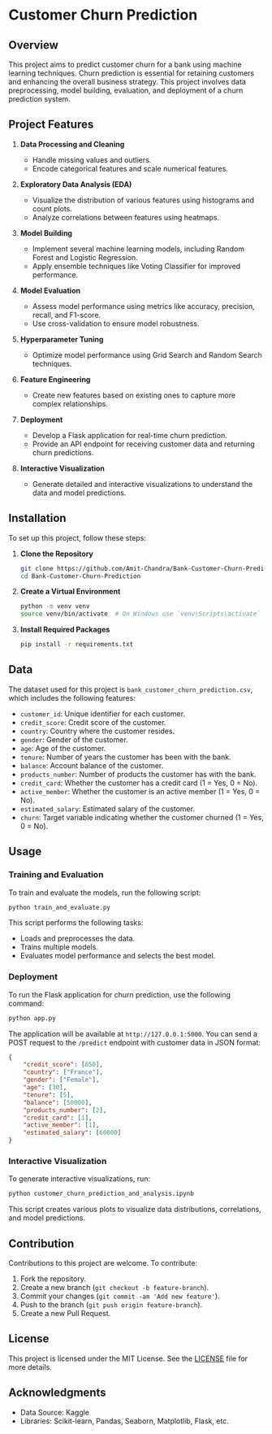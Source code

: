 # Customer Churn Prediction

## Overview

This project aims to predict customer churn for a bank using machine learning techniques. Churn prediction is essential for retaining customers and enhancing the overall business strategy. This project involves data preprocessing, model building, evaluation, and deployment of a churn prediction system.

## Project Features

1. **Data Processing and Cleaning**
   - Handle missing values and outliers.
   - Encode categorical features and scale numerical features.
   
2. **Exploratory Data Analysis (EDA)**
   - Visualize the distribution of various features using histograms and count plots.
   - Analyze correlations between features using heatmaps.
   
3. **Model Building**
   - Implement several machine learning models, including Random Forest and Logistic Regression.
   - Apply ensemble techniques like Voting Classifier for improved performance.
   
4. **Model Evaluation**
   - Assess model performance using metrics like accuracy, precision, recall, and F1-score.
   - Use cross-validation to ensure model robustness.

5. **Hyperparameter Tuning**
   - Optimize model performance using Grid Search and Random Search techniques.

6. **Feature Engineering**
   - Create new features based on existing ones to capture more complex relationships.

7. **Deployment**
   - Develop a Flask application for real-time churn prediction.
   - Provide an API endpoint for receiving customer data and returning churn predictions.

8. **Interactive Visualization**
   - Generate detailed and interactive visualizations to understand the data and model predictions.

## Installation

To set up this project, follow these steps:

1. **Clone the Repository**

   ```bash
   git clone https://github.com/Amit-Chandra/Bank-Customer-Churn-Prediction.git
   cd Bank-Customer-Churn-Prediction
   ```

2. **Create a Virtual Environment**

   ```bash
   python -m venv venv
   source venv/bin/activate  # On Windows use `venv\Scripts\activate`
   ```

3. **Install Required Packages**

   ```bash
   pip install -r requirements.txt
   ```

## Data

The dataset used for this project is `bank_customer_churn_prediction.csv`, which includes the following features:

- `customer_id`: Unique identifier for each customer.
- `credit_score`: Credit score of the customer.
- `country`: Country where the customer resides.
- `gender`: Gender of the customer.
- `age`: Age of the customer.
- `tenure`: Number of years the customer has been with the bank.
- `balance`: Account balance of the customer.
- `products_number`: Number of products the customer has with the bank.
- `credit_card`: Whether the customer has a credit card (1 = Yes, 0 = No).
- `active_member`: Whether the customer is an active member (1 = Yes, 0 = No).
- `estimated_salary`: Estimated salary of the customer.
- `churn`: Target variable indicating whether the customer churned (1 = Yes, 0 = No).

## Usage

### Training and Evaluation

To train and evaluate the models, run the following script:

```bash
python train_and_evaluate.py
```

This script performs the following tasks:
- Loads and preprocesses the data.
- Trains multiple models.
- Evaluates model performance and selects the best model.

### Deployment

To run the Flask application for churn prediction, use the following command:

```bash
python app.py
```

The application will be available at `http://127.0.0.1:5000`. You can send a POST request to the `/predict` endpoint with customer data in JSON format:

```json
{
    "credit_score": [650],
    "country": ["France"],
    "gender": ["Female"],
    "age": [30],
    "tenure": [5],
    "balance": [50000],
    "products_number": [2],
    "credit_card": [1],
    "active_member": [1],
    "estimated_salary": [60000]
}
```

### Interactive Visualization

To generate interactive visualizations, run:

```bash
python customer_churn_prediction_and_analysis.ipynb
```

This script creates various plots to visualize data distributions, correlations, and model predictions.

## Contribution

Contributions to this project are welcome. To contribute:

1. Fork the repository.
2. Create a new branch (`git checkout -b feature-branch`).
3. Commit your changes (`git commit -am 'Add new feature'`).
4. Push to the branch (`git push origin feature-branch`).
5. Create a new Pull Request.

## License

This project is licensed under the MIT License. See the [LICENSE](LICENSE) file for more details.

## Acknowledgments

- Data Source: Kaggle
- Libraries: Scikit-learn, Pandas, Seaborn, Matplotlib, Flask, etc.
```
